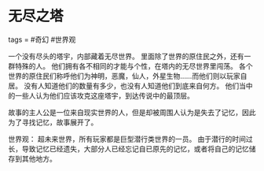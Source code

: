 # 无尽之塔
tags = #奇幻 #世界观

一个没有尽头的塔宇，内部藏着无尽世界。
里面除了世界的原住民之外，还有一群特殊的人。
他们拥有各不相同的才能与个性，在塔内的无尽世界里闯荡。
各个世界的原住民们称呼他们为神明，恶魔，仙人，外星生物……而他们则以玩家自居。
没有人知道他们的数量有多少，也没有人知道他们到底来自何方。
他们当中的一些人认为他们应该攻克这座塔宇，到达传说中的最顶层。


故事的主人公是一位来自现实世界的人，但是却被周围人认为是失去了记忆，因此为了寻找记忆，故事展开了。


世界观：
超未来世界，所有玩家都是巨型潜行类世界的一员。
由于潜行的时间过长，导致记忆已经遗失，大部分人已经忘记自已原先的记忆，或者将自己的记忆储存到其他地方。

